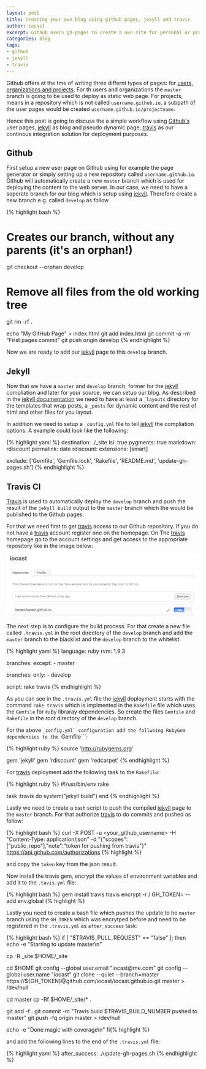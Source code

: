 ```yaml
---
layout: post
title: Creating your own blog using github pages, jekyll and travis
author: iocast
excerpt: Github overs gh-pages to create a own site for personal or project usage. Together with jekyll you are able to create your own blog and using Travis CI enables automatic building of your blog.
categories: blog
tags:
- github
- jekyll
- travis
---
```


Github offers at the tme of writing three differnt types of pages: for [users, organizations and projects][github-pages]. For th users and organizations the ```master``` branch is going to be used to deploy as static web page. For projects, means in a repository which is not called ```username.github.io```, a subpath of the user pages would be created ```username.github.io/projectname```.

Hence this post is going to discuss the a simple workflow using [Github's][github] user pages, [jekyll][] as blog and pseudo dynamic page, [travis][] as our continous integration solution for deployment purposes.

## Github

First setup a new user page on Github using for example the page generator or simply setting up a new repository called ```username.github.io```. Github will automatically create a new ```master``` branch which is used for deploying the content to the web server. In our case, we need to have a seperate branch for our blog which is setup using [jekyll][]. Therefore create a new branch e.g. called ```develop``` as follow

{% highlight bash %}
# Creates our branch, without any parents (it's an orphan!)
git checkout --orphan develop
# Remove all files from the old working tree
git rm -rf .

echo "My GitHub Page" > index.html
git add index.html
git commit -a -m "First pages commit"
git push origin develop
{% endhighlight %}

Now we are ready to add our [jekyll][] page to this ```develop``` branch.

## Jekyll

Now that we have a ```master``` and ```develop``` branch, former for the [jekyll][] compliation and later for your source, we can setup our blog. As described in the [jekyll documentation][jekyll-doc] we need to have at least a ```_layouts``` directory for the templates that wrap posts, a ```_posts``` for dynamic content and the rest of html and other files for you layout.

In addition we need to setup a ```_config.yml``` file to tell [jekyll][] the compliation options. A example could look like the following:

{% highlight yaml %}
destination: ./_site
lsi:         true
pygments:    true
markdown:    rdiscount
permalink:   date
rdiscount:
  extensions: [smart]

exclude: ['Gemfile', 'Gemfile.lock', 'Rakefile', 'README.md', 'update-gh-pages.sh']
{% endhighlight %}


## Travis CI

[Travis][travis] is used to automatically deploy the ```develop``` branch and push the result of the ```jekyll build``` output to the ```master``` branch which the would be published to the Github pages.

For that we need first to get [travis][] access to our Github repository. If you do not have a [travis][] account register one on the homepage. On The [travis][] homepage go to the account settings and get access to the appropriate repository like in the image below:

![alt text](/images/travis_repository_access.png "Travis Repository Access")

The next step is to configure the build process. For that create a new file called ```.travis.yml``` in the root directory of the ```develop``` branch and add the ```master``` branch to the blacklist and the ```develop``` branch to the whitelist.

{% highlight yaml %}
language: ruby
rvm: 1.9.3

branches:
  except:
    - master

branches:
  only:
    - develop

script: rake travis
{% endhighlight %}

As you can see in the ```.travis.yml``` file the [jekyll][] doployment starts with the command ```rake travis``` which is implmented in the ```Rakefile``` file which uses the ```Gemfile``` for ruby libraray dependencies. So create the files ```Gemfile``` and ```Rakefile``` in the root directory of the ```develop``` branch.

For the above ```_config.yml` configuration add the follwoing RubyGem dependencies to the ```Gemfile```:

{% highlight ruby %}
source 'http://rubygems.org'

gem 'jekyll'
gem 'rdiscount'
gem 'redcarpet'
{% endhighlight %}

For [travis][] deployment add the following task to the ```Rakefile```:

{% highlight ruby %}
#!/usr/bin/env rake

task :travis do
  system("jekyll build")
end
{% endhighlight %}

Lastly we need to create a ```bash``` script to push the compiled [jekyll][] page to the ```master``` branch. For that authorize [travis][] to do commits and pushed as follow:

{% highlight bash %}
curl -X POST -u <your_github_username> -H "Content-Type: application/json" -d "{\"scopes\":[\"public_repo\"],\"note\":\"token for pushing from travis\"}" https://api.github.com/authorizations
{% highlight %}

and copy the ```token``` key from the json result.

Now install the travis gem, encrypt the values of environment variables and add it to the ```.tavis.yml``` file:

{% highlight bash %}
gem install travis
travis encrypt -r <user>/<repository> GH_TOKEN=<token> --add env.global
{% highlight %}

Lastly you need to create a bash file which pushes the update to he ```master``` branch using the ```GH_TOKEN``` which was encrytped before and need to be registered in the ```.travis.yml``` as ```after_success``` task:

{% highlight bash %}
if [ "$TRAVIS_PULL_REQUEST" == "false" ]; then
  echo -e "Starting to update master\n"

  cp -R _site $HOME/_site

  cd $HOME
  git config --global user.email "iocast@me.com"
  git config --global user.name "iocast"
  git clone --quiet --branch=master https://${GH_TOKEN}@github.com/iocast/iocast.github.io.git master > /dev/null

  cd master
  cp -Rf $HOME/_site/* .

  git add -f .
  git commit -m "Travis build $TRAVIS_BUILD_NUMBER pushed to master"
  git push -fq origin master > /dev/null

  echo -e "Done magic with coverage\n"
fi{% highlight %}

and add the following lines to the end of the ```.travis.yml``` file:

{% highlight yaml %}
after_success: ./update-gh-pages.sh
{% endhighlight %}



[github]: http://github.com/ "Github"
[jekyll]: http://jekyllrb.com "Jekyll"
[travis]: http://travis-ci.org "Travis CI"
[github-pages]: https://help.github.com/articles/user-organization-and-project-pages "Github Pages (Help)"
[jekyll-doc]: http://jekyllrb.com/docs/home/ "Jekyll Documentation"
